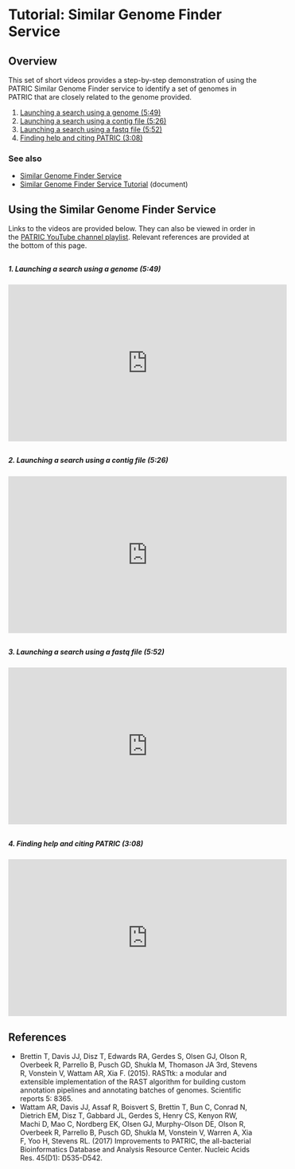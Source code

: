 # Tutorial: Similar Genome Finder Service

## Overview
This set of short videos provides a step-by-step demonstration of using the PATRIC Similar Genome Finder service to identify a set of genomes in PATRIC that are closely related to the genome provided.

1. [Launching a search using a genome (5:49)](#sgf1)
2. [Launching a search using a contig file (5:26)](#sgf2)
3. [Launching a search using a fastq file (5:52)](#sgf3)
4. [Finding help and citing PATRIC (3:08)](#sgf4)

### See also
* [Similar Genome Finder Service](https://patricbrc.org/app/GenomeDistance)
* [Similar Genome Finder Service Tutorial](https://docs.patricbrc.org/tutorial/similar_genome_finder/similar_genome_finder.html) (document)

## Using the Similar Genome Finder Service

Links to the videos are provided below.  They can also be viewed in order in the [PATRIC YouTube channel playlist](https://www.youtube.com/playlist?list=PLsstVALeacEKzy0_piBAo6JXE0AmmaEr9). Relevant references are provided at the bottom of this page.

##  
<a name="sgf1"></a>
##### 1. Launching a search using a genome (5:49)
<iframe width="560" height="315" src="https://www.youtube.com/embed/RzVyQbZ4O1U" frameborder="0" allow="accelerometer; autoplay; encrypted-media; gyroscope; picture-in-picture" allowfullscreen></iframe>

##  
<a name="sgf2"></a>
##### 2. Launching a search using a contig file (5:26)
<iframe width="560" height="315" src="https://www.youtube.com/embed/r7TVt6RWy-Y" frameborder="0" allow="accelerometer; autoplay; encrypted-media; gyroscope; picture-in-picture" allowfullscreen></iframe>

##  
<a name="sgf3"></a>
##### 3. Launching a search using a fastq file (5:52)
<iframe width="560" height="315" src="https://www.youtube.com/embed/QlGKjR84EAI" frameborder="0" allow="accelerometer; autoplay; encrypted-media; gyroscope; picture-in-picture" allowfullscreen></iframe>

##  
<a name="sgf4"></a>
##### 4. Finding help and citing PATRIC (3:08)
<iframe width="560" height="315" src="https://www.youtube.com/embed/K5EFDNDAMbI" frameborder="0" allow="accelerometer; autoplay; encrypted-media; gyroscope; picture-in-picture" allowfullscreen></iframe>

##  
## References
* Brettin T, Davis JJ, Disz T, Edwards RA, Gerdes S, Olsen GJ, Olson R, Overbeek R, Parrello B, Pusch GD, Shukla M, Thomason JA 3rd, Stevens R, Vonstein V, Wattam AR, Xia F. (2015). RASTtk: a modular and extensible implementation of the RAST algorithm for building custom annotation pipelines and annotating batches of genomes. Scientific reports 5: 8365.
* Wattam AR, Davis JJ, Assaf R, Boisvert S, Brettin T, Bun C, Conrad N, Dietrich EM, Disz T, Gabbard JL, Gerdes S, Henry CS, Kenyon RW, Machi D, Mao C, Nordberg EK, Olsen GJ, Murphy-Olson DE, Olson R, Overbeek R, Parrello B, Pusch GD, Shukla M, Vonstein V, Warren A, Xia F, Yoo H, Stevens RL. (2017) Improvements to PATRIC, the all-bacterial Bioinformatics Database and Analysis Resource Center. Nucleic Acids Res. 45(D1): D535-D542.

